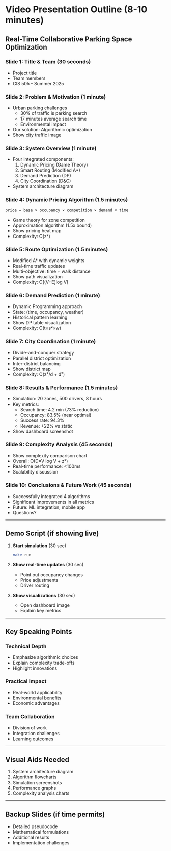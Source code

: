 # Video Presentation Outline (8-10 minutes)

## Real-Time Collaborative Parking Space Optimization

### Slide 1: Title & Team (30 seconds)

- Project title
- Team members
- CIS 505 - Summer 2025

### Slide 2: Problem & Motivation (1 minute)

- Urban parking challenges
  - 30% of traffic is parking search
  - 17 minutes average search time
  - Environmental impact
- Our solution: Algorithmic optimization
- Show city traffic image

### Slide 3: System Overview (1 minute)

- Four integrated components:
  1. Dynamic Pricing (Game Theory)
  2. Smart Routing (Modified A*)
  3. Demand Prediction (DP)
  4. City Coordination (D&C)
- System architecture diagram

### Slide 4: Dynamic Pricing Algorithm (1.5 minutes)

```text
price = base × occupancy × competition × demand × time
```

- Game theory for zone competition
- Approximation algorithm (1.5x bound)
- Show pricing heat map
- Complexity: O(z²)

### Slide 5: Route Optimization (1.5 minutes)

- Modified A* with dynamic weights
- Real-time traffic updates
- Multi-objective: time + walk distance
- Show path visualization
- Complexity: O((V+E)log V)

### Slide 6: Demand Prediction (1 minute)

- Dynamic Programming approach
- State: (time, occupancy, weather)
- Historical pattern learning
- Show DP table visualization
- Complexity: O(t×s²×w)

### Slide 7: City Coordination (1 minute)

- Divide-and-conquer strategy
- Parallel district optimization
- Inter-district balancing
- Show district map
- Complexity: O(z²/d + d²)

### Slide 8: Results & Performance (1.5 minutes)

- Simulation: 20 zones, 500 drivers, 8 hours
- Key metrics:
  - Search time: 4.2 min (73% reduction)
  - Occupancy: 83.5% (near optimal)
  - Success rate: 94.3%
  - Revenue: +22% vs static
- Show dashboard screenshot

### Slide 9: Complexity Analysis (45 seconds)

- Show complexity comparison chart
- Overall: O(D×V log V + z²)
- Real-time performance: <100ms
- Scalability discussion

### Slide 10: Conclusions & Future Work (45 seconds)

- Successfully integrated 4 algorithms
- Significant improvements in all metrics
- Future: ML integration, mobile app
- Questions?

---

## Demo Script (if showing live)

1. **Start simulation** (30 sec)

   ```bash
   make run
   ```

2. **Show real-time updates** (30 sec)
   - Point out occupancy changes
   - Price adjustments
   - Driver routing

3. **Show visualizations** (30 sec)
   - Open dashboard image
   - Explain key metrics

---

## Key Speaking Points

### Technical Depth

- Emphasize algorithmic choices
- Explain complexity trade-offs
- Highlight innovations

### Practical Impact

- Real-world applicability
- Environmental benefits
- Economic advantages

### Team Collaboration

- Division of work
- Integration challenges
- Learning outcomes

---

## Visual Aids Needed

1. System architecture diagram
2. Algorithm flowcharts
3. Simulation screenshots
4. Performance graphs
5. Complexity analysis charts

---

## Backup Slides (if time permits)

- Detailed pseudocode
- Mathematical formulations
- Additional results
- Implementation challenges
